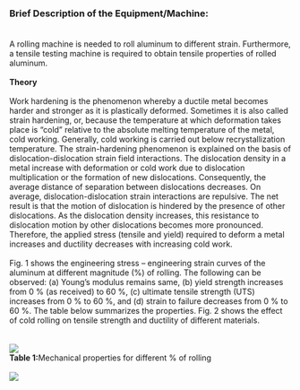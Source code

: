 ### <b>Brief Description of the Equipment/Machine: </b><br><br>
A rolling machine is needed to roll aluminum to different strain. Furthermore, a tensile testing machine is required to obtain tensile properties of rolled aluminum.<br><br>
<b>Theory</b><br><br>
Work hardening is the phenomenon whereby a ductile metal becomes harder and stronger as it is plastically deformed. Sometimes it is also called strain hardening, or, because the temperature at which deformation takes place is “cold” relative to the absolute melting temperature of the metal, cold working. Generally, cold working is carried out below recrystallization temperature. The strain-hardening phenomenon is explained on the basis of dislocation-dislocation strain field interactions. The dislocation density in a metal increase with deformation or cold work due to dislocation multiplication or the formation of new dislocations. Consequently, the average distance of separation between dislocations decreases. On average, dislocation-dislocation strain interactions are repulsive. The net result is that the motion of dislocation is hindered by the presence of other dislocations. As the dislocation density increases, this resistance to dislocation motion by other dislocations becomes more pronounced. Therefore, the applied stress (tensile and yield) required to deform a metal increases and ductility decreases with increasing cold work.<br><br>
Fig. 1 shows the engineering stress – engineering strain curves of the aluminum at different magnitude (%) of rolling. The following can be observed: (a) Young’s modulus remains same, (b) yield strength increases from 0 % (as received) to 60 %, (c) ultimate tensile strength (UTS) increases from 0 % to 60 %, and (d) strain to failure decreases from 0 % to 60 %. The table below summarizes the properties. Fig. 2 shows the effect of cold rolling on tensile strength and ductility of different materials.<br><br><br>
<image src="images/Fig1.PNG"><br>
<b>Table 1:</b>Mechanical properties for different % of rolling<br><br>
<image src="images/fig2.PNG">
